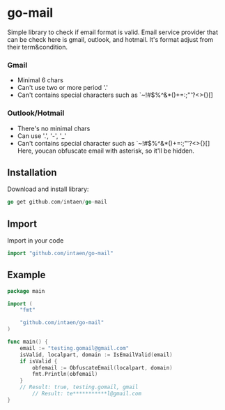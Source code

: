 # go-mail

Simple library to check if email format is valid. Email service provider that can be check here is gmail, outlook, and hotmail. It's format adjust from their term&condition.
### Gmail
* Minimal 6 chars
* Can't use two or more period '.'
* Can't contains special characters such as `~!#$%^&*()+=:;"'\?<>{}[]

### Outlook/Hotmail
* There's no minimal chars
* Can use '.', '-', '_'
* Can't contains special character such as `~!#$%^&*()+=:;"'\?<>{}[]
Here, youcan obfuscate email with asterisk, so it'll be hidden.

## Installation

Download and install library:
```go
go get github.com/intaen/go-mail
```

## Import
Import in your code
```go
import "github.com/intaen/go-mail"
```

## Example
```go
package main

import (
	"fmt"

	"github.com/intaen/go-mail"
)

func main() {
	email := "testing.gomail@gmail.com"
	isValid, localpart, domain := IsEmailValid(email)
	if isValid {
		obfemail := ObfuscateEmail(localpart, domain)
		fmt.Println(obfemail)
	}
	// Result: true, testing.gomail, gmail
    	// Result: te***********l@gmail.com
}
```
